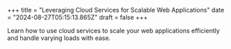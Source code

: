 +++
title = "Leveraging Cloud Services for Scalable Web Applications"
date = "2024-08-27T05:15:13.865Z"
draft = false
+++

  Learn how to use cloud services to scale your web applications efficiently and handle varying loads with ease.
        